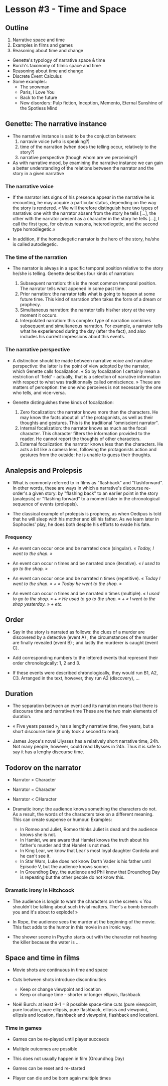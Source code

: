 
# Lesson #3 - Time and Space

## Outline

1. Narrative space and time
2. Examples in films and games
3. Reasoning about time and change

* Genette's typology of narrative space & time
* Burch's taxonomy of filmic space and time
* Reasoning about time and change
* Discrete Event Calculus
* Some examples:
    * The snowman
    * Paris, I Love You
    * Back to the future
    * New disorders: Pulp fiction, Inception, Memento, Eternal Sunshine of the Spotless Mind 
    
## Genette: The narrative instance

* The narrative instance is said to be the conjuction between:
    1. narravie voice (who is speaking?)
    2. time of the narration (when does the telling occur, relatively to the story?)
    3. narrative perspective (though whom are we perceiving?)
* As with narrative mood, by examining the narrative instance we can gain a better understanding of the relations between the narrator and the story in a given narrative

### The narrative voice
* If the narrator lets signs of his presence appear in the narrative he is recounting, he may acquire a particular status, depending on the way the story is rendered. « We will therefore distinguish here two types of narrative: one with the narrator absent from the story he tells [...], the other with the narrator present as a character in the story he tells [...], I call the first type, for obvious reasons, heterodiegetic, and the second type homodiegetic.»

* In addition, if the homodiegetic narrator is the hero of the story, he/she is called autodiegetic.

### The time of the narration

* The narrator is always in a specific temporal position relative to the story he/she is telling. Genette describes four kinds of narration:

    1. Subsequent narration: this is the most common temporal position. The narrator tells what appened in some past time.
    1. Prior narration: the narrator tells what is going to happen at some future time. This kind of narration often takes the form of a dream or prophecy.
    1. Simultaneous narration: the narrator tells his/her story at the very moment it occurs.
    1. Interpolated narration: this complex type of narration combines subsequent and simultaneous narration. For example, a narrator tells what he experienced during the day (after the fact), and also includes his current impressions about this events. 

### The narrative perspective

* A distinction should be made between narrative voice and narrative perspective: the latter is the point of view
adopted by the narrator, which Genette calls focalization. 
« So by focalization I certainly mean a restriction of 'field' - actually, that is a selection
of narrative information with respect to what was traditionnally called omniscience. » 
These are matters of perception: the one who perceives is not necessarily the one who tells, and vice-versa.

* Genette distinguishes three kinds of focalization:

    1. Zero focalization: the narrator knows more than the characters. He may know the facts about all of the protagonists, as well as their thoughts and gestures. This is the traditional "omniscient narrator".
    1. Internal focalization: the narrator  knows as much as the focal character. This character filters the information provided
    to the reader. He cannot report the thoughts of other characters.
    1. External focalization: the narrator knows less than the characters. He acts a bit like a camera lens, following the
    protagonists action and gestures from the outside: he is unable to guess their thoughts. 

## Analepsis and Prolepsis

* What is commonly referred to in films as "flashback" and "flashforward". In other words, these are ways in which a narrative's discourse re-order's a given story: by "flashing back" to an earlier point in the story (analepsis) or "flashing forward"
to a moment later in the chronological sequence of events (prolepsis).

* The classical example of prolepsis is prophecy, as when Oedipus is told that he will sleep with his mother and kill his 
father. As we learn later in Sophocles' play, he does both despite his efforts to evade his fate.

### Frequency

* An event can occur once and be narrated once (singular). *« Today, I went to the shop. »*

* An event can occur n times and be narrated once (iterative). *« I used to go to the shop. »*

* An event can occur once and be narrated n times (repetitive). *« Today I went to the shop. » + « Today he went to the shop. »*

* An event can occur n times and be narrated n times (multiple). *« I used to go to the shop. » + « He used to go to the shop. » + « I went to the shop yesterday. » + etc.*

## Order

* Say in the story is narrated as follows: the clues of a murder are discovered by a detective (event A) ; the circumstances 
of the murder are finally revealed (event B) ; and lastly the murderer is caught (event C).

* Add corresponding numbers to the lettered events that represent their order chronologically: 1, 2 and 3.

* If these events were described chronologically, they would run B1, A2, C3. Arranged in the text, however, they run A2 
(discovery), ...


## Duration

* The separation between an event and its narration means that there is discourse time and narrative time These are the two main elements of duration.

* « Five years passed », has a lengthy narrative time, five years, but a short discourse time (it only took a second to read).

* James Joyce's novel Ulysses has a relatively short narrative time, 24h. Not many people, however, could read Ulysses in 24h. Thus it is safe to say it has a lenghy discourse time. 


## Todorov on the narrator

* Narrator > Character

* Narrator = Character

* Narrator < CHaracter

* Dramatic irony: the audience knows something the characters do not. As a result, the words of the characters take on a different meaning. This can create suspense or humour. Examples:
    
    * In Romeo and Juliet, Romeo thinks Juliet is dead and the audience knows she is not.
    * In Hamlet, we are aware that Hamlet knows the truth about his father's murder and that Hamlet is not mad.
    * In King Lear, we know that Lear's most loyal daughter Cordelia and he can't see it.
    * In Star Wars, Luke does not know Darth Vader is his father until Episode V, but the audience knows sooner.
    * In Groundhog Day, the audience and Phil know that Droundhog Day is repeating but the other people do not know this.

### Dramatic irony in Hitchcock

* The audience is longin to warn the characters on the screen: « You shouldn't be talking about such trivial matters. Ther's a bomb beneath you and it's about to explode! »

* In Rope, the audience sees the murder at the beginning of the movie. This fact adds to the humor in this movie in an ironic way.

* The shower scene in Psycho starts out with the character not hearing the killer because the water is ...

## Space and time in films 

* Movie shots are continuous in time and space

* Cuts between shots introduce discontinuities
    * Keep or change viewpoint and location
    * Keep or change time - shorter or longer ellipsis, flashback

* Noël Burch: at least 9-1 = 8 possible space-time cuts (pure viewpoint, pure location, pure ellipsis, pure flashback, ellipsis and viewpoint, ellipsis and location, flashback and viewpoint, flashback and location). 

### Time in games

* Games can be re-played until player succeeds

* Multiple outcomes are possible

* This does not usually happen in film (Groundhog Day)

* Games can be reset and re-started

* Player can die and be born again multiple times


